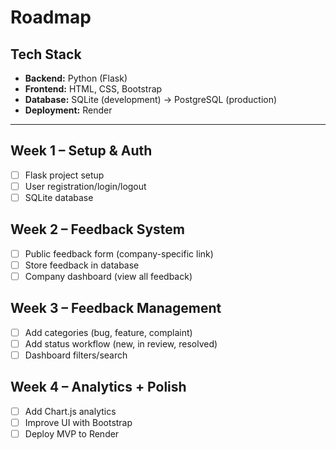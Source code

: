 # Roadmap

## Tech Stack
- **Backend:** Python (Flask)
- **Frontend:** HTML, CSS, Bootstrap
- **Database:** SQLite (development) → PostgreSQL (production)
- **Deployment:** Render

---

## Week 1 – Setup & Auth
- [ ] Flask project setup
- [ ] User registration/login/logout
- [ ] SQLite database

## Week 2 – Feedback System
- [ ] Public feedback form (company-specific link)
- [ ] Store feedback in database
- [ ] Company dashboard (view all feedback)

## Week 3 – Feedback Management
- [ ] Add categories (bug, feature, complaint)
- [ ] Add status workflow (new, in review, resolved)
- [ ] Dashboard filters/search

## Week 4 – Analytics + Polish
- [ ] Add Chart.js analytics
- [ ] Improve UI with Bootstrap
- [ ] Deploy MVP to Render
